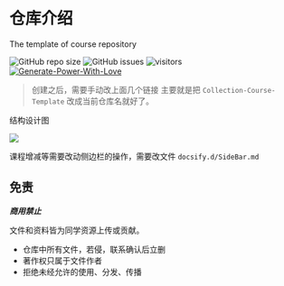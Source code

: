 # 仓库介绍
The template of course repository

![GitHub repo size](https://img.shields.io/github/repo-size/SCU-CS/Collection-Course-Template)
![GitHub issues](https://img.shields.io/github/issues/SCU-CS/Collection-Course-Template)
![visitors](https://visitor-badge.glitch.me/badge?page_id=SCU-CS.Collection-Course-Template)
[![Generate-Power-With-Love](https://img.shields.io/badge/Generate--Power--With-Love-red)](https://github.com/SCU-CS/Contributors)

> 创建之后，需要手动改上面几个链接 主要就是把 `Collection-Course-Template` 改成当前仓库名就好了。

结构设计图

![](https://www.processon.com/view/6135b145f346fb071560c332)

课程增减等需要改动侧边栏的操作，需要改文件 `docsify.d/SideBar.md`
## 免责

***商用禁止*** 

文件和资料皆为同学资源上传或贡献。

- 仓库中所有文件，若侵，联系确认后立删
- 著作权只属于文件作者
- 拒绝未经允许的使用、分发、传播